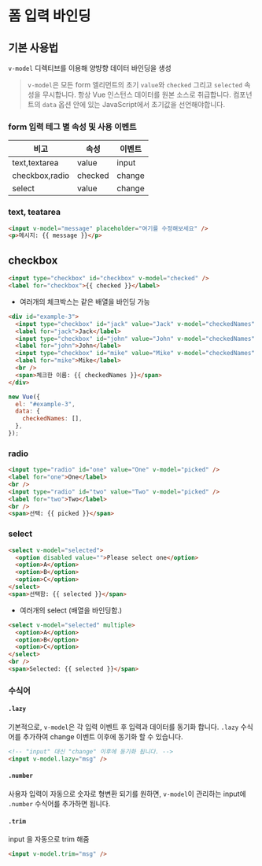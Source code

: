 # 폼 입력 바인딩

## 기본 사용법

`v-model` 디렉티브를 이용해 양뱡향 데이터 바인딩을 생성

> `v-model`은 모든 form 엘리먼트의 초기 `value`와 `checked` 그리고 `selected` 속성을 무시합니다. 항상 Vue 인스턴스 데이터를 원본 소스로 취급합니다. 컴포넌트의 `data` 옵션 안에 있는 JavaScript에서 초기값을 선언해야합니다.

### form 입력 테그 별 속성 및 사용 이벤트

| 비고           | 속성    | 이벤트 |
| -------------- | ------- | ------ |
| text,textarea  | value   | input  |
| checkbox,radio | checked | change |
| select         | value   | change |

### text, teatarea

```html
<input v-model="message" placeholder="여기를 수정해보세요" />
<p>메시지: {{ message }}</p>
```

## checkbox

```html
<input type="checkbox" id="checkbox" v-model="checked" />
<label for="checkbox">{{ checked }}</label>
```

- 여러개의 체크박스는 같은 배열을 바인딩 가능

```html
<div id="example-3">
  <input type="checkbox" id="jack" value="Jack" v-model="checkedNames" />
  <label for="jack">Jack</label>
  <input type="checkbox" id="john" value="John" v-model="checkedNames" />
  <label for="john">John</label>
  <input type="checkbox" id="mike" value="Mike" v-model="checkedNames" />
  <label for="mike">Mike</label>
  <br />
  <span>체크한 이름: {{ checkedNames }}</span>
</div>
```

```js
new Vue({
  el: "#example-3",
  data: {
    checkedNames: [],
  },
});
```

### radio

```html
<input type="radio" id="one" value="One" v-model="picked" />
<label for="one">One</label>
<br />
<input type="radio" id="two" value="Two" v-model="picked" />
<label for="two">Two</label>
<br />
<span>선택: {{ picked }}</span>
```

### select

```html
<select v-model="selected">
  <option disabled value="">Please select one</option>
  <option>A</option>
  <option>B</option>
  <option>C</option>
</select>
<span>선택함: {{ selected }}</span>
```

- 여러개의 select (배열을 바인딩함.)

```html
<select v-model="selected" multiple>
  <option>A</option>
  <option>B</option>
  <option>C</option>
</select>
<br />
<span>Selected: {{ selected }}</span>
```

### 수식어

#### `.lazy`

기본적으로, `v-model`은 각 입력 이벤트 후 입력과 데이터를 동기화 합니다.
`.lazy` 수식어를 추가하여 change 이벤트 이후에 동기화 할 수 있습니다.

```html
<!-- "input" 대신 "change" 이후에 동기화 됩니다. -->
<input v-model.lazy="msg" />
```

#### `.number`

사용자 입력이 자동으로 숫자로 형변환 되기를 원하면, `v-model`이 관리하는 input에 `.number` 수식어를 추가하면 됩니다.

#### `.trim`

input 을 자동으로 trim 해줌

```html
<input v-model.trim="msg" />
```

